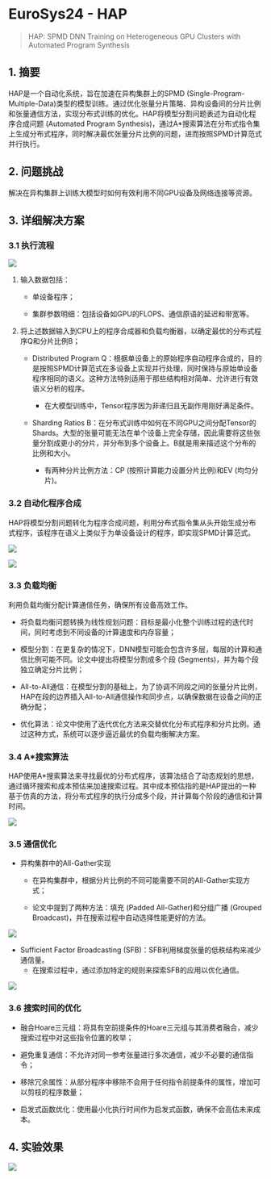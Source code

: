 # EuroSys24 - HAP

> HAP: SPMD DNN Training on Heterogeneous GPU Clusters with Automated Program Synthesis

## 1. 摘要

HAP是一个自动化系统，旨在加速在异构集群上的SPMD (Single-Program-Multiple-Data)类型的模型训练。通过优化张量分片策略、异构设备间的分片比例和张量通信方法，实现分布式训练的优化。HAP将模型分割问题表述为自动化程序合成问题 (Automated Program Synthesis)，通过A*搜索算法在分布式指令集上生成分布式程序，同时解决最优张量分片比例的问题，进而按照SPMD计算范式并行执行。

## 2. 问题挑战

解决在异构集群上训练大模型时如何有效利用不同GPU设备及网络连接等资源。

## 3. 详细解决方案

### 3.1 执行流程

![](../../../assets/posts/projects/AICompiler/eurosys24-HAP-fig1.png)

1. 输入数据包括：
    - 单设备程序；

    - 集群参数明细：包括设备如GPU的FLOPS、通信原语的延迟和带宽等。
2. 将上述数据输入到CPU上的程序合成器和负载均衡器，以确定最优的分布式程序Q和分片比例B；
    - Distributed Program Q：根据单设备上的原始程序自动程序合成的，目的是按照SPMD计算范式在多设备上实现并行处理，同时保持与原始单设备程序相同的语义。这种方法特别适用于那些结构相对简单、允许进行有效语义分析的程序。
        - 在大模型训练中，Tensor程序因为非递归且无副作用刚好满足条件。
    
    - Sharding Ratios B：在分布式训练中如何在不同GPU之间分配Tensor的Shards。大型的张量可能无法在单个设备上完全存储，因此需要将这些张量分割成更小的分片，并分布到多个设备上。B就是用来描述这个分布的比例和大小。
        - 有两种分片比例方法：CP (按照计算能力设置分片比例)和EV (均匀分片)。
    
### 3.2 自动化程序合成

HAP将模型分割问题转化为程序合成问题，利用分布式指令集从头开始生成分布式程序，该程序在语义上类似于为单设备设计的程序，即实现SPMD计算范式。

![](../../../assets/posts/projects/AICompiler/eurosys24-HAP-fig2.png)

![](../../../assets/posts/projects/AICompiler/eurosys24-HAP-fig3.png)

### 3.3 负载均衡

利用负载均衡分配计算通信任务，确保所有设备高效工作。
- 将负载均衡问题转换为线性规划问题：目标是最小化整个训练过程的迭代时间，同时考虑到不同设备的计算速度和内存容量；

- 模型分割：在更复杂的情况下，DNN模型可能会包含许多层，每层的计算和通信比例可能不同。论文中提出将模型分割成多个段 (Segments)，并为每个段独立确定分片比例；

- All-to-All通信：在模型分割的基础上，为了协调不同段之间的张量分片比例，HAP在段的边界插入All-to-All通信操作和同步点，以确保数据在设备之间的正确分配；

- 优化算法：论文中使用了迭代优化方法来交替优化分布式程序和分片比例。通过这种方式，系统可以逐步逼近最优的负载均衡解决方案。

### 3.4 A*搜索算法

HAP使用A*搜索算法来寻找最优的分布式程序，该算法结合了动态规划的思想，通过循环搜索和成本预估来加速搜索过程。其中成本预估指的是HAP提出的一种基于仿真的方法，将分布式程序的执行分成多个段，并计算每个阶段的通信和计算时间。

![](../../../assets/posts/projects/AICompiler/eurosys24-HAP-fig4.png)

### 3.5 通信优化

- 异构集群中的All-Gather实现
    - 在异构集群中，根据分片比例的不同可能需要不同的All-Gather实现方式；
    
    - 论文中提到了两种方法：填充 (Padded All-Gather)和分组广播 (Grouped Broadcast)，并在搜索过程中自动选择性能更好的方法。

![](../../../assets/posts/projects/AICompiler/eurosys24-HAP-fig5.png)

- Sufficient Factor Broadcasting (SFB)：SFB利用梯度张量的低秩结构来减少通信量。
    - 在搜索过程中，通过添加特定的规则来探索SFB的应用以优化通信。

![](../../../assets/posts/projects/AICompiler/eurosys24-HAP-fig6.png)

### 3.6 搜索时间的优化

- 融合Hoare三元组：将具有空前提条件的Hoare三元组与其消费者融合，减少搜索过程中对这些指令位置的枚举；

- 避免重复通信：不允许对同一参考张量进行多次通信，减少不必要的通信指令；

- 移除冗余属性：从部分程序中移除不会用于任何指令前提条件的属性，增加可以剪枝的程序数量；

- 启发式函数优化：使用最小化执行时间作为启发式函数，确保不会高估未来成本。

## 4. 实验效果

![](../../../assets/posts/projects/AICompiler/eurosys24-HAP-fig7.png)
